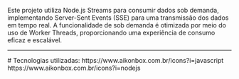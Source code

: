 Este projeto utiliza Node.js Streams para consumir dados sob demanda, implementando Server-Sent Events (SSE) para uma transmissão dos dados em tempo real. A funcionalidade de sob demanda é otimizada por meio do uso de Worker Threads, proporcionando uma experiência de consumo eficaz e escalável.
<hr>
# Tecnologias utilizadas:
https://www.aikonbox.com.br/icons?i=javascript
https://www.aikonbox.com.br/icons?i=nodejs
